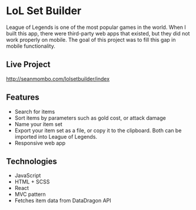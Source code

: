 # LoL Set Builder
League of Legends is one of the most popular games in the world. When I built this app, there were third-party web apps that existed, but they did not work properly on mobile.
The goal of this project was to fill this gap in mobile functionality.

## Live Project
http://seanmombo.com/lolsetbuilder/index

## Features
- Search for items
- Sort items by parameters such as gold cost, or attack damage
- Name your item set
- Export your item set as a file, or copy it to the clipboard. Both can be imported into League of Legends.
- Responsive web app

## Technologies
- JavaScript
- HTML + SCSS
- React
- MVC pattern
- Fetches item data from DataDragon API 
